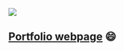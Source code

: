 <a href="https://heroku.com/deploy" target="_blank"><img src="https://www.herokucdn.com/deploy/button.svg"></a>

## [Portfolio webpage](https://abhiinav.herokuapp.com/) 😄



